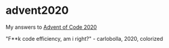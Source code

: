# advent2020

My answers to [Advent of Code 2020](https://adventofcode.com/2020/)

"F**k code efficiency, am i right?" - carlobolla, 2020, colorized
